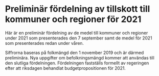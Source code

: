 # Preliminär fördelning av tillskott till kommuner och regioner för 2021

Här är en preliminär fördelning av de medel till kommuner och regioner under 2021 som presenterades den 7 september samt de medel för 2021 som presenterades redan under våren.


Siffrorna baseras på folkmängd den 1 november 2019 och är därmed preliminära. Nya uppgifter om befolkningsmängd kommer att användas till den slutliga fördelningen. Fördelningen fastställs formellt av regeringen efter att riksdagen behandlat budgetpropositionen för 2021\.
